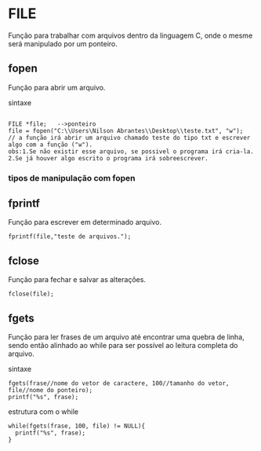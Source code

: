 # FILE
Função para trabalhar com arquivos dentro da linguagem C, onde o mesme será manipulado por um ponteiro.

## fopen
Função para abrir um arquivo.

sintaxe

```

FILE *file;   -->ponteiro
file = fopen("C:\\Users\Nilson Abrantes\\Desktop\\teste.txt", "w");  // a função irá abrir um arquivo chamado teste do tipo txt e escrever algo com a função ("w").
obs:1.Se não existir esse arquivo, se possivel o programa irá cria-la.
2.Se já houver algo escrito o programa irá sobreescrever.
```
### tipos de manipulação com fopen

## fprintf
Função para escrever em determinado arquivo.
```
fprintf(file,"teste de arquivos.");
```

## fclose
Função para fechar e salvar as alteraçôes.
```
fclose(file);
```

## fgets
Função para ler frases de um arquivo até encontrar uma quebra de linha, sendo então alinhado ao while para ser possível ao leitura completa do arquivo.

sintaxe
```
fgets(frase//nome do vetor de caractere, 100//tamanho do vetor, file//nome do ponteiro);
printf("%s", frase);
```
estrutura com o while
```
while(fgets(frase, 100, file) != NULL){
  printf("%s", frase);
}
```


